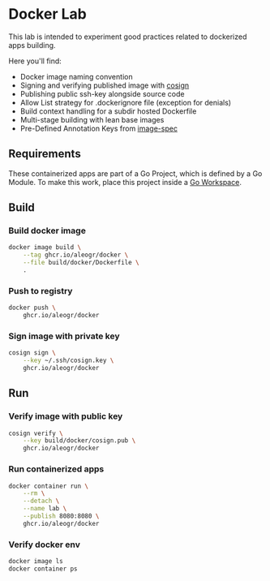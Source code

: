 # Docker Lab

This lab is intended to experiment good practices related to dockerized apps building.

Here you'll find:
* Docker image naming convention
* Signing and verifying published image with [cosign](https://github.com/sigstore/cosign)
* Publishing public ssh-key alongside source code
* Allow List strategy for .dockerignore file (exception for denials)
* Build context handling for a subdir hosted Dockerfile
* Multi-stage building with lean base images
* Pre-Defined Annotation Keys from [image-spec](https://github.com/opencontainers/image-spec/blob/main/annotations.md#pre-defined-annotation-keys)


## Requirements

These containerized apps are part of a Go Project, which is defined by a Go Module.
To make this work, place this project inside a [Go Workspace](https://go.dev/doc/tutorial/workspaces).

## Build

### Build docker image

```bash
docker image build \
	--tag ghcr.io/aleogr/docker \
	--file build/docker/Dockerfile \
	.
```

### Push to registry

```bash
docker push \
	ghcr.io/aleogr/docker
```

### Sign image with private key

```bash
cosign sign \
	--key ~/.ssh/cosign.key \
	ghcr.io/aleogr/docker
```

## Run

### Verify image with public key

```bash
cosign verify \
	--key build/docker/cosign.pub \
	ghcr.io/aleogr/docker
```

### Run containerized apps

```bash
docker container run \
	--rm \
	--detach \
	--name lab \
	--publish 8080:8080 \
	ghcr.io/aleogr/docker
```

### Verify docker env

```bash
docker image ls
docker container ps
```